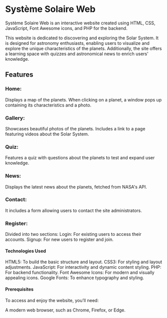 # Système Solaire Web
Système Solaire Web is an interactive website created using HTML, CSS, JavaScript, Font Awesome icons, and PHP for the backend.

This website is dedicated to discovering and exploring the Solar System. It is designed for astronomy enthusiasts, enabling users to visualize and explore the unique characteristics of the planets.
Additionally, the site offers a learning space with quizzes and astronomical news to enrich users' knowledge.

## Features
### Home:

Displays a map of the planets.
When clicking on a planet, a window pops up containing its characteristics and a photo.
### Gallery:

Showcases beautiful photos of the planets.
Includes a link to a page featuring videos about the Solar System.
### Quiz:

Features a quiz with questions about the planets to test and expand user knowledge.
### News:

Displays the latest news about the planets, fetched from NASA's API.
### Contact:

It includes a form allowing users to contact the site administrators.
### Register:

Divided into two sections:
Login: For existing users to access their accounts.
Signup: For new users to register and join.
#### Technologies Used
HTML5: To build the basic structure and layout.
CSS3: For styling and layout adjustments.
JavaScript: For interactivity and dynamic content styling.
PHP: For backend functionality.
Font Awesome Icons: For modern and visually appealing icons.
Google Fonts: To enhance typography and styling.
#### Prerequisites
To access and enjoy the website, you’ll need:

A modern web browser, such as Chrome, Firefox, or Edge.
